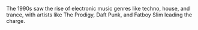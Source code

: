 The 1990s saw the rise of electronic music genres like techno, house, and trance, with artists like The Prodigy, Daft Punk, and Fatboy Slim leading the charge.
